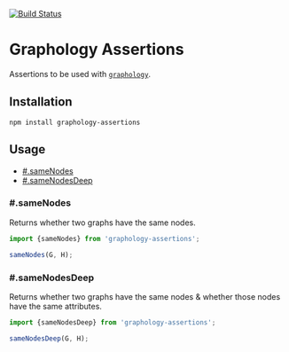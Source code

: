 [![Build Status](https://travis-ci.org/graphology/graphology-assertions.svg)](https://travis-ci.org/graphology/graphology-assertions)

# Graphology Assertions

Assertions to be used with [`graphology`](https://graphology.github.io).

## Installation

```
npm install graphology-assertions
```

## Usage

* [#.sameNodes](#samenodes)
* [#.sameNodesDeep](#samenodesdeep)

### #.sameNodes

Returns whether two graphs have the same nodes.

```js
import {sameNodes} from 'graphology-assertions';

sameNodes(G, H);
```

### #.sameNodesDeep

Returns whether two graphs have the same nodes & whether those nodes have the same attributes.

```js
import {sameNodesDeep} from 'graphology-assertions';

sameNodesDeep(G, H);
```
